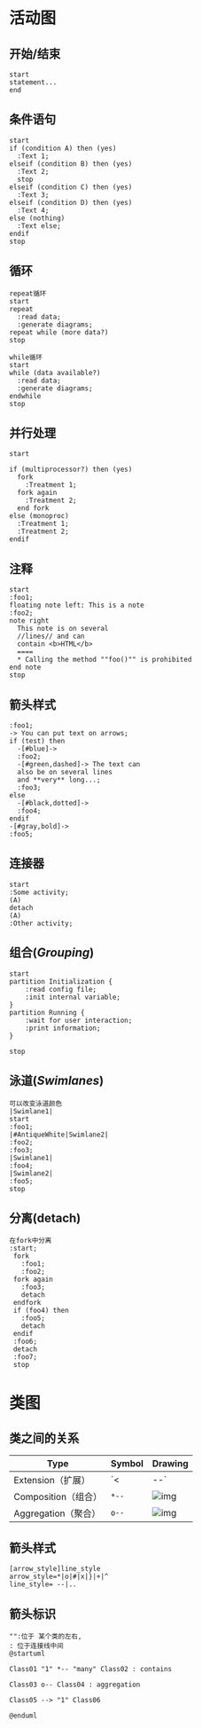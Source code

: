 # 活动图

## 开始/结束

```
start 
statement...
end
```

## 条件语句

```
start
if (condition A) then (yes)
  :Text 1;
elseif (condition B) then (yes)
  :Text 2;
  stop
elseif (condition C) then (yes)
  :Text 3;
elseif (condition D) then (yes)
  :Text 4;
else (nothing)
  :Text else;
endif
stop
```

## 循环

```
repeat循环
start
repeat
  :read data;
  :generate diagrams;
repeat while (more data?)
stop

while循环
start
while (data available?)
  :read data;
  :generate diagrams;
endwhile
stop
```

## 并行处理

```
start

if (multiprocessor?) then (yes)
  fork
    :Treatment 1;
  fork again
    :Treatment 2;
  end fork
else (monoproc)
  :Treatment 1;
  :Treatment 2;
endif
```

## 注释

```
start
:foo1;
floating note left: This is a note
:foo2;
note right
  This note is on several
  //lines// and can
  contain <b>HTML</b>
  ====
  * Calling the method ""foo()"" is prohibited
end note
stop
```

## 箭头样式

```
:foo1;
-> You can put text on arrows;
if (test) then
  -[#blue]->
  :foo2;
  -[#green,dashed]-> The text can
  also be on several lines
  and **very** long...;
  :foo3;
else
  -[#black,dotted]->
  :foo4;
endif
-[#gray,bold]->
:foo5;
```

## 连接器

```
start
:Some activity;
(A)
detach
(A)
:Other activity;
```

## 组合(*Grouping*)

```
start
partition Initialization {
    :read config file;
    :init internal variable;
}
partition Running {
    :wait for user interaction;
    :print information;
}

stop
```

## 泳道(*Swimlanes*)

```
可以改变泳道颜色
|Swimlane1|
start
:foo1;
|#AntiqueWhite|Swimlane2|
:foo2;
:foo3;
|Swimlane1|
:foo4;
|Swimlane2|
:foo5;
stop
```

## 分离(detach)

```
在fork中分离
:start;
 fork
   :foo1;
   :foo2;
 fork again
   :foo3;
   detach
 endfork
 if (foo4) then
   :foo5;
   detach
 endif
 :foo6;
 detach
 :foo7;
 stop
```



# 类图

## 类之间的关系

| **Type**            | **Symbol** | **Drawing**                                      |
| ------------------- | ---------- | ------------------------------------------------ |
| Extension（扩展）   | `<|--`     | ![img](https://s.plantuml.com/img/extends01.png) |
| Composition（组合） | `*--`      | ![img](https://s.plantuml.com/img/sym03.png)     |
| Aggregation（聚合） | `o--`      | ![img](https://s.plantuml.com/img/sym01.png)     |

## 箭头样式

```
[arrow_style]line_style
arrow_style=*|o|#|x|}|+|^
line_style= --|..
```

## 箭头标识

```
"":位于 某个类的左右,
: 位于连接线中间
@startuml

Class01 "1" *-- "many" Class02 : contains

Class03 o-- Class04 : aggregation

Class05 --> "1" Class06

@enduml
```

